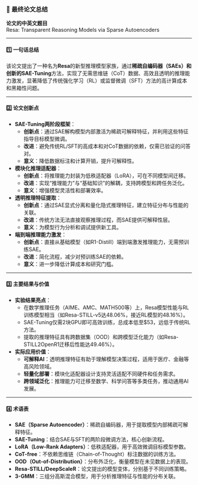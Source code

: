 ### 📄 最终论文总结  

**论文的中英文题目**  
Resa: Transparent Reasoning Models via Sparse Autoencoders  

---

#### 1️⃣ 一句话总结  
该论文提出了一种名为**Resa**的新型推理模型家族，通过**稀疏自编码器（SAEs）**和创新的**SAE-Tuning**方法，实现了无需思维链（CoT）数据、高效且透明的推理能力激发，显著降低了传统强化学习（RL）或监督微调（SFT）方法的高计算成本和黑箱性问题。  

---

#### 2️⃣ 论文创新点  
- **SAE-Tuning两阶段框架**：  
  - **创新点**：通过SAE解构模型内部激活为稀疏可解释特征，并利用这些特征指导目标模型微调。  
  - **改进**：避免传统RL/SFT的高成本和对CoT数据的依赖，仅需已验证的问答对。  
  - **意义**：降低数据标注和计算开销，提升可解释性。  
- **模块化推理适配器**：  
  - **创新点**：将推理能力封装为低秩适配器（LoRA），可在不同模型间迁移。  
  - **改进**：实现“推理能力”与“基础知识”的解耦，支持跨模型和跨任务泛化。  
  - **意义**：增强模型灵活性和部署效率。  
- **透明推理特征提取**：  
  - **创新点**：通过SAE显式分离和量化隐式推理特征，建立特征分布与性能的关联。  
  - **改进**：传统方法无法直接观察推理过程，而SAE提供可解释性层。  
  - **意义**：为模型行为分析和调试提供新工具。  
- **端到端推理能力激发**：  
  - **创新点**：直接从基础模型（如R1-Distill）端到端激发推理能力，无需预训练SAE。  
  - **改进**：简化流程，减少对预训练SAE的依赖。  
  - **意义**：进一步降低计算成本和研究门槛。  

---

#### 3️⃣ 主要结果与价值  
* **实验结果亮点**：  
  - 在数学推理任务（AIME、AMC、MATH500等）上，Resa模型性能与RL训练模型相当（如Resa-STILL-v5达48.06%，接近RL模型的48.16%）。  
  - SAE-Tuning仅需2块GPU即可高效训练，总成本低至$53，远低于传统RL方法。  
  - 提取的推理特征具有跨数据集（OOD）和跨模型泛化能力（如Resa-STILL2OpenR1迁移后性能达49.46%）。  
* **实际应用价值**：  
  - **可解释AI**：透明推理特征有助于理解模型决策过程，适用于医疗、金融等高风险领域。  
  - **轻量化部署**：模块化适配器设计支持灵活适配不同硬件和任务需求。  
  - **跨领域泛化**：推理能力可迁移至数学、科学问答等多类任务，推动通用AI发展。  

---

#### 4️⃣ 术语表  
* **SAE（Sparse Autoencoder）**：稀疏自编码器，用于提取模型内部稀疏可解释特征。  
* **SAE-Tuning**：结合SAE与SFT的两阶段微调方法，核心创新流程。  
* **LoRA（Low-Rank Adapters）**：低秩适配器，用于高效微调目标模型参数。  
* **CoT-free**：不依赖思维链（Chain-of-Thought）标注数据的训练方法。  
* **OOD（Out-of-Distribution）**：分布外泛化，衡量模型在未见数据上的表现。  
* **Resa-STILL/DeepScaleR**：论文提出的模型变体，分别基于不同训练策略。  
* **3-GMM**：三组分高斯混合模型，用于分析推理特征与性能的分布关联。